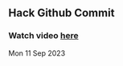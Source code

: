 
 ## Hack Github Commit 
 ### Watch video <a href="https://www.youtube.com">here</a> 
 Mon 11 Sep 2023 
